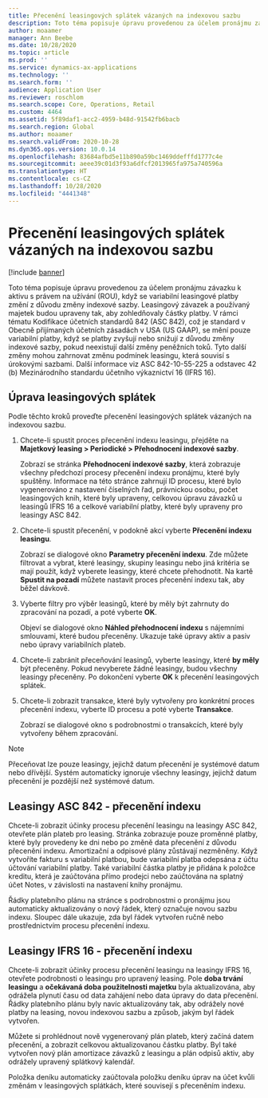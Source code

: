 ```yaml
---
title: Přecenění leasingových splátek vázaných na indexovou sazbu
description: Toto téma popisuje úpravu provedenou za účelem pronájmu závazku k aktivu s právem na užívání (ROU), když se variabilní leasingové platby změní z důvodu změny indexové sazby.
author: moaamer
manager: Ann Beebe
ms.date: 10/28/2020
ms.topic: article
ms.prod: ''
ms.service: dynamics-ax-applications
ms.technology: ''
ms.search.form: ''
audience: Application User
ms.reviewer: roschlom
ms.search.scope: Core, Operations, Retail
ms.custom: 4464
ms.assetid: 5f89daf1-acc2-4959-b48d-91542fb6bacb
ms.search.region: Global
ms.author: moaamer
ms.search.validFrom: 2020-10-28
ms.dyn365.ops.version: 10.0.14
ms.openlocfilehash: 83684afbd5e11b890a59bc1469ddefffd1777c4e
ms.sourcegitcommit: aeee39c01d3f93a6dfcf2013965fa975a740596a
ms.translationtype: HT
ms.contentlocale: cs-CZ
ms.lasthandoff: 10/28/2020
ms.locfileid: "4441348"
---
```

# <a name="revalue-lease-payments-that-are-linked-to-an-index-rate"></a>Přecenění leasingových splátek vázaných na indexovou sazbu

[!include [banner](../includes/banner.md)]

Toto téma popisuje úpravu provedenou za účelem pronájmu závazku k aktivu s právem na užívání (ROU), když se variabilní leasingové platby změní z důvodu změny indexové sazby. Leasingový závazek a používaný majetek budou upraveny tak, aby zohledňovaly částky platby. V rámci tématu Kodifikace účetních standardů 842 (ASC 842), což je standard v Obecně přijímaných účetních zásadách v USA (US GAAP), se mění pouze variabilní platby, když se platby zvyšují nebo snižují z důvodu změny indexové sazby, pokud neexistují další změny peněžních toků. Tyto další změny mohou zahrnovat změnu podmínek leasingu, která souvisí s úrokovými sazbami. Další informace viz ASC 842-10-55-225 a odstavec 42 (b) Mezinárodního standardu účetního výkaznictví 16 (IFRS 16).

## <a name="adjust-lease-payments"></a>Úprava leasingových splátek

Podle těchto kroků proveďte přecenění leasingových splátek vázaných na indexovou sazbu.

1. Chcete-li spustit proces přecenění indexu leasingu, přejděte na **Majetkový leasing \> Periodické \> Přehodnocení indexové sazby**.

    Zobrazí se stránka **Přehodnocení indexové sazby**, která zobrazuje všechny předchozí procesy přecenění indexu pronájmu, které byly spuštěny. Informace na této stránce zahrnují ID procesu, které bylo vygenerováno z nastavení číselných řad, právnickou osobu, počet leasingových knih, které byly upraveny, celkovou úpravu závazků u leasingů IFRS 16 a celkové variabilní platby, které byly upraveny pro leasingy ASC 842.

2. Chcete-li spustit přecenění, v podokně akcí vyberte **Přecenění indexu leasingu**.

    Zobrazí se dialogové okno **Parametry přecenění indexu**. Zde můžete filtrovat a vybrat, které leasingy, skupiny leasingu nebo jiná kritéria se mají použít, když vyberete leasingy, které chcete přehodnotit. Na kartě **Spustit na pozadí** můžete nastavit proces přecenění indexu tak, aby běžel dávkově.

4. Vyberte filtry pro výběr leasingů, které by měly být zahrnuty do zpracování na pozadí, a poté vyberte **OK**.

    Objeví se dialogové okno **Náhled přehodnocení indexu** s nájemními smlouvami, které budou přeceněny. Ukazuje také úpravy aktiv a pasiv nebo úpravy variabilních plateb.
    
5. Chcete-li zabránit přeceňování leasingů, vyberte leasingy, které **by měly** být přeceněny. Pokud nevyberete žádné leasingy, budou všechny leasingy přeceněny. Po dokončení vyberte **OK** k přecenění leasingových splátek.
6. Chcete-li zobrazit transakce, které byly vytvořeny pro konkrétní proces přecenění indexu, vyberte ID procesu a poté vyberte **Transakce**.

    Zobrazí se dialogové okno s podrobnostmi o transakcích, které byly vytvořeny během zpracování.

> [!NOTE]
> Přeceňovat lze pouze leasingy, jejichž datum přecenění je systémové datum nebo dřívější. Systém automaticky ignoruje všechny leasingy, jejichž datum přecenění je pozdější než systémové datum.

## <a name="asc-842-leases--index-revaluation"></a>Leasingy ASC 842 - přecenění indexu

Chcete-li zobrazit účinky procesu přecenění leasingu na leasingy ASC 842, otevřete plán plateb pro leasing. Stránka zobrazuje pouze proměnné platby, které byly provedeny ke dni nebo po změně data přecenění z důvodu přecenění indexu. Amortizační a odpisové plány zůstávají nezměněny. Když vytvoříte fakturu s variabilní platbou, bude variabilní platba odepsána z účtu účtování variabilní platby. Také variabilní částka platby je přidána k položce kreditu, která je zaúčtována přímo prodejci nebo zaúčtována na splatný účet Notes, v závislosti na nastavení knihy pronájmu.

Řádky platebního plánu na stránce s podrobnostmi o pronájmu jsou automaticky aktualizovány o nový řádek, který označuje novou sazbu indexu. Sloupec dále ukazuje, zda byl řádek vytvořen ručně nebo prostřednictvím procesu přecenění indexu.

## <a name="ifrs-16-leases--index-revaluation"></a>Leasingy IFRS 16 - přecenění indexu

Chcete-li zobrazit účinky procesu přecenění leasingu na leasingy IFRS 16, otevřete podrobnosti o leasingu pro upravený leasing. Pole **doba trvání leasingu** a **očekávaná doba použitelnosti majetku** byla aktualizována, aby odrážela plynutí času od data zahájení nebo data úpravy do data přecenění. Řádky platebního plánu byly navíc aktualizovány tak, aby odrážely nové platby na leasing, novou indexovou sazbu a způsob, jakým byl řádek vytvořen.

Můžete si prohlédnout nově vygenerovaný plán plateb, který začíná datem přecenění, a zobrazit celkovou aktualizovanou částku platby. Byl také vytvořen nový plán amortizace závazků z leasingu a plán odpisů aktiv, aby odrážely upravený splátkový kalendář.

Položka deníku automaticky zaúčtovala položku deníku úprav na účet kvůli změnám v leasingových splátkách, které souvisejí s přeceněním indexu.
